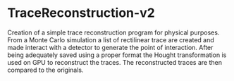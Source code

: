 # TraceReconstruction-v2
Creation of a simple trace reconstruction program for physical purposes. From a Monte Carlo simulation a list of rectilinear trace are created and made interact with a detector to generate the point of interaction. After being adequately saved using a proper format the Hought transformation is used on GPU to reconstruct the traces. The reconstructed traces are then compared to the originals.
